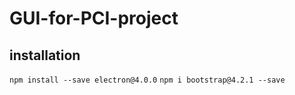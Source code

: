 # GUI-for-PCI-project


## installation 
```npm install --save electron@4.0.0```
```npm i bootstrap@4.2.1 --save```
```npm i jquery@3.3.1 --save
